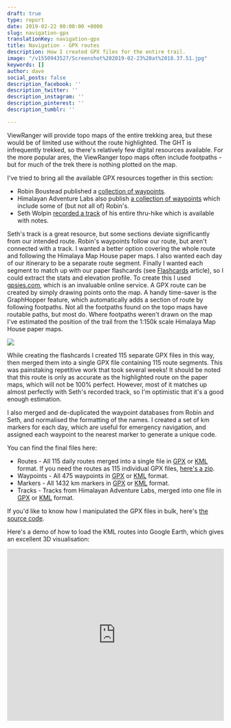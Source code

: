 ```yaml
---
draft: true
type: report
date: 2019-02-22 00:00:00 +0000
slug: navigation-gpx
translationKey: navigation-gpx
title: Navigation - GPX routes
description: How I created GPX files for the entire trail.
image: "/v1550943527/Screenshot%202019-02-23%20at%2018.37.51.jpg"
keywords: []
author: dave
social_posts: false
description_facebook: ''
description_twitter: ''
description_instagram: ''
description_pinterest: ''
description_tumblr: ''

---
```

ViewRanger will provide topo maps of the entire trekking area, but these would be of limited use without the route highlighted. The GHT is infrequently trekked, so there's relatively few digital resources available. For the more popular ares, the ViewRanger topo maps often include footpaths - but for much of the trek there is nothing plotted on the map.

I've tried to bring all the available GPX resources together in this section:

* Robin Boustead published a [collection of waypoints](http://www.greathimalayatrail.com/gps.php?cId=2).
* Himalayan Adventure Labs also publish [a collection of waypoints](https://www.himalayanadventurelabs.com/great-himalaya-trail/interactive-map-great-himalayan-trail/) which include some of (but not all of) Robin's.
* Seth Wolpin [recorded a track](https://www.himalayanadventurelabs.com/great-himalaya-trail/interactive-map-great-himalayan-trail/) of his entire thru-hike which is available with notes.

Seth's track is a great resource, but some sections deviate significantly from our intended route. Robin's waypoints follow our route, but aren't connected with a track. I wanted a better option covering the whole route and following the Himalaya Map House paper maps. I also wanted each day of our itinerary to be a separate route segment. Finally I wanted each segment to match up with our paper flashcards (see [Flashcards](/expeditions/great-himalaya-trail/navigation-flashcards/) article), so I could extract the stats and elevation profile. To create this I used [gpsies.com](https://www.gpsies.com/ "www.gpsies.com"), which is an invaluable online service. A GPX route can be created by simply drawing points onto the map. A handy time-saver is the GraphHopper feature, which automatically adds a section of route by following footpaths. Not all the footpaths found on the topo maps have routable paths, but most do. Where footpaths weren't drawn on the map I've estimated the position of the trail from the 1:150k scale Himalaya Map House paper maps.

![](https://res.cloudinary.com/wildernessprime/image/upload/w_1000,dpr_auto/v1550946659/Screenshot%202019-02-23%20at%2009.29.48.jpg)

While creating the flashcards I created 115 separate GPX files in this way, then merged them into a single GPX file containing 115 route segments. This was painstaking repetitive work that took several weeks! It should be noted that this route is only as accurate as the highlighted route on the paper maps, which will not be 100% perfect. However, most of it matches up almost perfectly with Seth's recorded track, so I'm optimistic that it's a good enough estimation.

I also merged and de-duplicated the waypoint databases from Robin and Seth, and normalised the formatting of the names. I created a set of km markers for each day, which are useful for emergency navigation, and assigned each waypoint to the nearest marker to generate a unique code.

You can find the final files here:

* Routes - All 115 daily routes merged into a single file in [GPX](https://www.dropbox.com/s/s5p5neji22fi0bu/routes.gpx?dl=1) or [KML](https://www.dropbox.com/s/g25xzr6rs4omm4o/routes.kml?dl=1) format. If you need the routes as 115 individual GPX files, [here's a zip](https://www.dropbox.com/s/m6giufmdi3pq9y1/routes.zip?dl=1).
* Waypoints - All 475 waypoints in [GPX](https://www.dropbox.com/s/quugmnsmhim10mf/waypoints.gpx?dl=1) or [KML](https://www.dropbox.com/s/q8zyhxj54ckvhab/waypoints.kml?dl=1) format.
* Markers - All 1432 km markers in [GPX](https://www.dropbox.com/s/mk0kvn48uk2lva1/markers.gpx?dl=1) or [KML](https://www.dropbox.com/s/vfa60081uswczuo/markers.kml?dl=1) format.  
* Tracks - Tracks from Himalayan Adventure Labs, merged into one file in [GPX](https://www.dropbox.com/s/cddwui34eo8qei0/himalayan-adventure-labs-tracks.gpx?dl=1) or [KML](https://www.dropbox.com/s/4ityalfo1oq9za9/himalayan-adventure-labs-tracks.kml?dl=1) format.
 
If you'd like to know how I manipulated the GPX files in bulk, here's [the source code](https://github.com/dave/gpx/blob/master/main.go).
 
Here's a demo of how to load the KML routes into Google Earth, which gives an excellent 3D visualisation:

<iframe width="100%" height="400" src="https://www.youtube.com/embed/aghBgeKEsR4" frameborder="0" allow="accelerometer; autoplay; encrypted-media; gyroscope; picture-in-picture" allowfullscreen></iframe>
